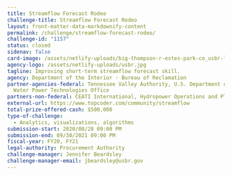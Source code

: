 ```yaml
---
title: Streamflow Forecast Rodeo
challenge-title: Streamflow Forecast Rodeo
layout: front-matter-data-markdownify-content
permalink: /challenge/streamflow-forecast-rodeo/
challenge-id: "1157"
status: closed
sidenav: false
card-image: /assets/netlify-uploads/big-thompson-r-estes-park-co_usbr-logo-.jpg
agency-logo: /assets/netlify-uploads/usbr.jpg
tagline: Improving short-term streamflow forecast skill.
agency: Department of the Interior - Bureau of Reclamation
partner-agencies-federal: Tennessee Valley Authority, U.S. Department of Energy,
  Water Power Technologies Office
partners-non-federal: CEATI International, Hydropower Operations and Planning Interest Group (HOPIG)
external-url: https://www.topcoder.com/community/streamflow
total-prize-offered-cash: $500,000
type-of-challenge:
  - Analytics, visualizations, algorithms
submission-start: 2020/08/28 09:00 PM
submission-end: 09/30/2021 09:00 PM
fiscal-year: FY20, FY21
legal-authority: Procurement Authority
challenge-manager: Jennifer Beardsley
challenge-manager-email: jbeardsley@usbr.gov
---
```

